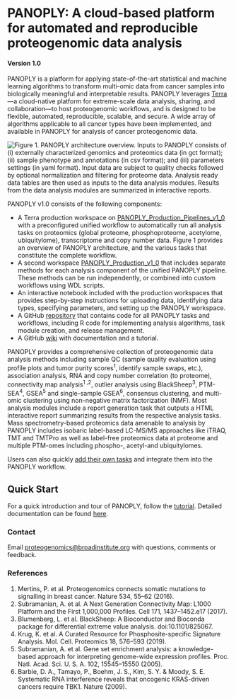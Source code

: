 # PANOPLY: A cloud-based platform for automated and reproducible proteogenomic data analysis
#### Version 1.0

PANOPLY is a platform for applying state-of-the-art statistical and machine learning algorithms to transform multi-omic data from cancer samples into biologically meaningful and interpretable results. PANOPLY leverages [Terra](http://app.terra.bio)—a cloud-native platform for extreme-scale data analysis, sharing, and collaboration—to host proteogenomic workflows, and is designed to be flexible, automated, reproducible, scalable, and secure. A wide array of algorithms applicable to all cancer types have been implemented, and available in PANOPLY for analysis of cancer proteogenomic data.


![*Figure 1.* PANOPLY architecture overview. Inputs to PANOPLY consists of (i) externally characterized genomics and proteomics data (in gct format); (ii) sample phenotype and annotations (in csv format); and (iii) parameters settings (in yaml format). Input data are subject to quality checks followed by optional normalization and filtering for proteome data. Analysis ready data tables are then used as inputs to the data analysis modules. Results from the data analysis modules are summarized in interactive reports.](panoply-overview.png)


PANOPLY v1.0 consists of the following components:

* A Terra production workspace on [PANOPLY_Production_Pipelines_v1_0](https://app.terra.bio/#workspaces/broad-firecloud-cptac/PANOPLY_Production_Pipelines_v1_0) with a preconfigured unified workflow to automatically run all analysis tasks on proteomics (global proteome, phosphoproteome, acetylome, ubiquitylome), transcriptome and copy number data. Figure 1 provides an overview of PANOPLY architecture, and the various tasks that constitute the complete workflow.
* A second workspace [PANOPLY_Production_v1_0](https://app.terra.bio/#workspaces/broad-firecloud-cptac/PANOPLY_Production_v1_0) that includes separate methods for each analysis component of the unified PANOPLY pipeline. These methods can be run independently, or combined into custom workflows using WDL scripts.
* An interactive notebook included with the production workspaces that provides step-by-step instructions for uploading data, identifying data types, specifying parameters, and setting up the PANOPLY workspace.
* A GitHub [repository](https://github.com/broadinstitute/PANOPLY) that contains code for all PANOPLY tasks and workflows, including R code for implementing analysis algorithms, task module creation, and release management.
* A GitHub [wiki](https://github.com/broadinstitute/PANOPLY/wiki) with documentation and a tutorial.

PANOPLY provides a comprehensive collection of proteogenomic data analysis methods including sample QC (sample quality evaluation using profile plots and tumor purity scores<sup>1</sup>, identify sample swaps, etc.), association analysis, RNA and copy number correlation (to proteome), connectivity map analysis<sup>1 ,2</sup>, outlier analysis using BlackSheep<sup>3</sup>, PTM-SEA<sup>4</sup>, GSEA<sup>5</sup> and single-sample GSEA<sup>6</sup>, consensus clustering, and multi-omic clustering using non-negative matrix factorization (NMF). Most analysis modules include a report generation task that outputs a HTML interactive report summarizing results from the respective analysis tasks. Mass spectrometry-based proteomics data amenable to analysis by PANOPLY includes isobaric label-based LC-MS/MS approaches like iTRAQ, TMT and TMTPro as well as label-free proteomics data at proteome and multiple PTM-omes including phospho-, acetyl-and ubiquitylomes.

Users can also quickly [add their own tasks](https://support.terra.bio/hc/en-us/articles/360031366091-Create-edit-and-share-a-new-workflow) and integrate them into the PANOPLY workflow.


## Quick Start
For a quick introduction and tour of PANOPLY, follow the [tutorial](https://github.com/broadinstitute/PANOPLY/wiki/PANOPLY-Tutorial). Detailed documentation can be found [here](https://github.com/broadinstitute/PANOPLY/wiki).

### Contact

Email proteogenomics@broadinstitute.org with questions, comments or feedback.


### References

1. Mertins, P. et al. Proteogenomics connects somatic mutations to signalling in breast cancer. Nature 534, 55–62 (2016).
2. Subramanian, A. et al. A Next Generation Connectivity Map: L1000 Platform and the First 1,000,000 Profiles. Cell 171, 1437–1452.e17 (2017).
3. Blumenberg, L. et al. BlackSheep: A Bioconductor and Bioconda package for differential extreme value analysis. doi:10.1101/825067.
4.	Krug, K. et al. A Curated Resource for Phosphosite-specific Signature Analysis. Mol. Cell. Proteomics 18, 576–593 (2019).
5.	Subramanian, A. et al. Gene set enrichment analysis: a knowledge-based approach for interpreting genome-wide expression profiles. Proc. Natl. Acad. Sci. U. S. A. 102, 15545–15550 (2005).
6.	Barbie, D. A., Tamayo, P., Boehm, J. S., Kim, S. Y. & Moody, S. E. Systematic RNA interference reveals that oncogenic KRAS-driven cancers require TBK1. Nature (2009).
